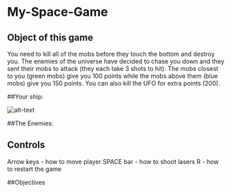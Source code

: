# My-Space-Game

## Object of this game

You need to kill all of the mobs before they touch the bottom and destroy you. The enemies of the universe have decided to chase you down and they sent their mobs to attack (they each take 3 shots to hit). The mobs closest to you (green mobs) give you 100 points while the mobs above them (blue mobs) give you 150 points. You can also kill the UFO for extra points (200). 

##Your ship:

![alt-text](https://raw.github.com/achen6159/My-Space-Game/master/Assets/Images/Ships/playerShip2_blue.png "Ship")

##The Enemies:



## Controls

Arrow keys - how to move player
SPACE bar - how to shoot lasers
R - how to restart the game 

##Objectives


